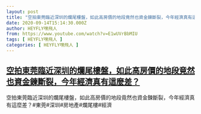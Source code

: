 ```yaml
---
layout: post
title: "空拍東莞臨近深圳的爛尾樓盤，如此高房價的地段竟然也資金鍊斷裂，今年經濟真有這麼差？"
date: 2020-09-14T15:14:30.000Z
author: HEYFLY嘿飛人
from: https://www.youtube.com/watch?v=E1wUVrBbMIU
tags: [ HEYFLY嘿飛人 ]
categories: [ HEYFLY嘿飛人 ]
---
```

<!--1600096470000-->
[空拍東莞臨近深圳的爛尾樓盤，如此高房價的地段竟然也資金鍊斷裂，今年經濟真有這麼差？](https://www.youtube.com/watch?v=E1wUVrBbMIU)
------

<div>
空拍東莞臨近深圳的爛尾樓盤，如此高房價的地段竟然也資金鍊斷裂，今年經濟真有這麼差？#東莞#深圳#房地產#爛尾樓#經濟
</div>
